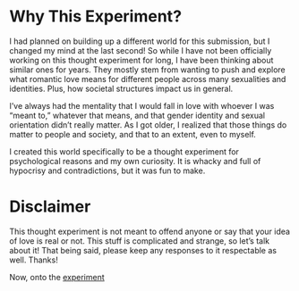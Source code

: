 # Why This Experiment?

I had planned on building up a different world for this submission, but I changed my mind at the last second! So while I have not been officially working on this thought experiment for long, I have been thinking about similar ones for years. They mostly stem from wanting to push and explore what romantic love means for different people across many sexualities and identities. Plus, how societal structures impact us in general. 

I’ve always had the mentality that I would fall in love with whoever I was “meant to,” whatever that means, and that gender identity and sexual orientation didn’t really matter. As I got older, I realized that those things do matter to people and society, and that to an extent, even to myself. 

I created this world specifically to be a thought experiment for psychological reasons and my own curiosity. It is whacky and full of hypocrisy and contradictions, but it was fun to make. 

# Disclaimer

This thought experiment is not meant to offend anyone or say that your idea of love is real or not. This stuff is complicated and strange, so let’s talk about it! That being said, please keep any responses to it respectable as well. Thanks!

Now, onto the [experiment](cyan.md)

